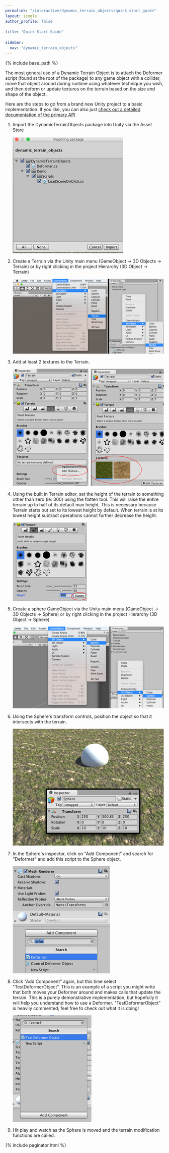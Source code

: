 ```yaml
---
permalink: "/interactive/dynamic_terrain_objects/quick_start_guide"
layout: single
author_profile: false

title: "Quick-Start Guide"

sidebar:
  nav: "dynamic_terrain_objects"
---
```


{% include base_path %}

The most general use of a Dynamic Terrain Object is to attach the Deformer script (found at the root of the package) to any game object with a collider, move that object around during runtime using whatever technique you wish, and then deform or update textures on the terrain based on the size and shape of the object. 

Here are the steps to go from a brand new Unity project to a basic implementation. If you like, you can also just [check out a detailed documentation of the primary API](/interactive/dynamic_terrain_objects/deformer)

1.  Import the DynamicTerrainObjects package into Unity via the Asset Store
    
    ![Import Package](/images/dynamic_terrain_objects/quick_start/01_import_package.png)

2.  Create a Terrain via the Unity main menu (GameObject -> 3D Objects -> Terrain) or by right clicking in the project Hierarchy (3D Object -> Terrain)

    ![Create Terrain](/images/dynamic_terrain_objects/quick_start/02_create_terrain.png)

3.  Add at least 2 textures to the Terrain.

    ![Add Textures to Terrain](/images/dynamic_terrain_objects/quick_start/03_terrain_texture.png)

4.  Using the built in Terrain editor, set the height of the terrain to something other than zero (ie: 300) using the flatten tool. This will raise the entire terrain up to half of its default max height. This is necessary because Terrain starts out set to its lowest height by default. When terrain is at its lowest height subtract operations cannot further decrease the height.

    ![Flatten Terrain](/images/dynamic_terrain_objects/quick_start/04_flatten_terrain.png)

5.  Create a sphere GameObject via the Unity main menu (GameObject -> 3D Objects -> Sphere) or by right clicking in the project Hierarchy (3D Object -> Sphere)

    ![Create Sphere](/images/dynamic_terrain_objects/quick_start/05_create_sphere.png)

6.  Using the Sphere's transform controls, position the object so that it intersects with the terrain.

    ![Position Sphere](/images/dynamic_terrain_objects/quick_start/06_position_sphere.png)

7.  In the Sphere's inspector, click on "Add Component" and search for "Deformer" and add this script to the Sphere object.

    ![Add Deformer Script](/images/dynamic_terrain_objects/quick_start/07_add_deformer.png)

8.  Click "Add Component" again, but this time select "TestDeformerObject". This is an example of a script you might write that both moves your Deformer around and makes calls that update the terrain. This is a purely demonstrative implementation, but hopefully it will help you understand how to use a Deformer. "TestDeformerObject" is heavily commented; feel free to check out what it is doing!

    ![Add Test Deformer Script](/images/dynamic_terrain_objects/quick_start/08_add_test_deformer.png)

9.  Hit play and watch as the Sphere is moved and the terrain modification functions are called.

{% include paginator.html %}
